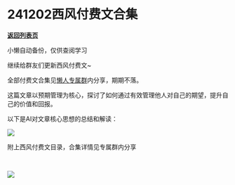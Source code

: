 # 241202西风付费文合集

[**返回列表页**](/gzh/懒人搜索)

小懒自动备份，仅供查阅学习

继续给群友们更新西风付费文~

全部付费文合集见[懒人专属群](https://mp.weixin.qq.com/s?__biz=MzkwNjE5NDYzOQ==&mid=2247493087&idx=1&sn=e147d983c4441e296ee9b0ae0cdf5716&scene=21#wechat_redirect)内分享，期期不落。

这篇文章以预期管理为核心，探讨了如何通过有效管理他人对自己的期望，提升自己的价值和回报。

以下是AI对文章核心思想的总结和解读：

![](https://mmbiz.qpic.cn/sz_mmbiz_png/BXJXNRRKQNLM7RDn4FYPtGFcIf8xL3Q6L3d9eqSzKrLfRnzsm1qnfQE8tiaobibIlE3JuvQFOcEnTU1GhMiaTu3kQ/640?wx_fmt=png&from;=appmsg)

附上西风付费文目录，合集详情见专属群内分享

‍

![](https://mmbiz.qpic.cn/sz_mmbiz_png/BXJXNRRKQNLM7RDn4FYPtGFcIf8xL3Q6Qk7XSBMruxXLbBmnOZCicLM5IrVgOucjbBNIrkfnhs1IbXvFqVNEBKg/640?wx_fmt=png&from;=appmsg)

  

  

